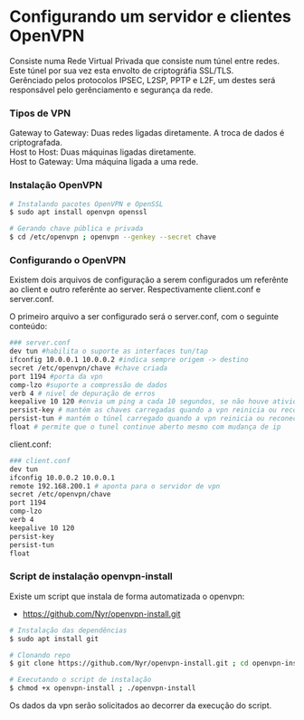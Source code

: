 # Configurando um servidor e clientes OpenVPN
<p>
Consiste numa Rede Virtual Privada que consiste num túnel entre redes. Este túnel por sua vez esta envolto de criptográfia SSL/TLS.<br />
Gerênciado pelos protocolos IPSEC, L2SP, PPTP e L2F, um destes será responsável pelo gerênciamento e segurança da rede.<br />
</p>

### Tipos de VPN
<p>
Gateway to Gateway: Duas redes ligadas diretamente. A troca de dados é criptografada.<br />
Host to Host: Duas máquinas ligadas diretamente.<br />
Host to Gateway: Uma máquina ligada a uma rede.
</p>

### Instalação OpenVPN

```bash
# Instalando pacotes OpenVPN e OpenSSL
$ sudo apt install openvpn openssl

# Gerando chave pública e privada
$ cd /etc/openvpn ; openvpn --genkey --secret chave
```

### Configurando o OpenVPN

Existem dois arquivos de configuração a serem configurados um referênte ao client e outro referênte ao server.
Respectivamente client.conf e server.conf.

O primeiro arquivo a ser configurado será o server.conf, com o seguinte conteúdo:

```bash
### server.conf
dev tun #habilita o suporte as interfaces tun/tap
ifconfig 10.0.0.1 10.0.0.2 #indica sempre origem -> destino
secret /etc/openvpn/chave #chave criada
port 1194 #porta da vpn
comp-lzo #suporte a compressão de dados
verb 4 # nivel de depuração de erros
keepalive 10 120 #envia um ping a cada 10 segundos, se não houve atividades em 120 segundos reinicia vpn
persist-key # mantém as chaves carregadas quando a vpn reinicia ou reconecta
persist-tun # mantém o túnel carregado quando a vpn reinicia ou reconecta
float # permite que o tunel continue aberto mesmo com mudança de ip
```

client.conf:
```bash
### client.conf
dev tun
ifconfig 10.0.0.2 10.0.0.1
remote 192.168.200.1 # aponta para o servidor de vpn
secret /etc/openvpn/chave
port 1194
comp-lzo
verb 4
keepalive 10 120
persist-key
persist-tun
float
```

### Script de instalação openvpn-install

Existe um script que instala de forma automatizada o openvpn:
- https://github.com/Nyr/openvpn-install.git

```bash
# Instalação das dependências
$ sudo apt install git

# Clonando repo
$ git clone https://github.com/Nyr/openvpn-install.git ; cd openvpn-install

# Executando o script de instalação
$ chmod +x openvpn-install ; ./openvpn-install

```

Os dados da vpn serão solicitados ao decorrer da execução do script.
